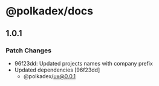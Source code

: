 # @polkadex/docs

## 1.0.1

### Patch Changes

- 96f23dd: Updated projects names with company prefix
- Updated dependencies [96f23dd]
  - @polkadex/ux@0.0.1
